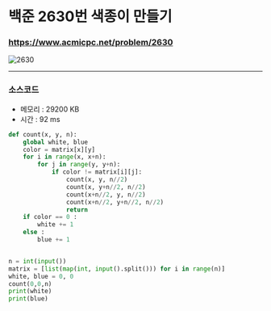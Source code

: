 백준 2630번 색종이 만들기
===========================

### <https://www.acmicpc.net/problem/2630>
![2630](https://user-images.githubusercontent.com/83554018/148672062-d0db01c2-bb5d-4ed3-ba5e-a2f8d43940f3.png)

<hr>

### 소스코드
+ 메모리 : 29200 KB
+ 시간 : 92 ms
```python
def count(x, y, n):
    global white, blue
    color = matrix[x][y]
    for i in range(x, x+n):
        for j in range(y, y+n):
            if color != matrix[i][j]:
                count(x, y, n//2)
                count(x, y+n//2, n//2)
                count(x+n//2, y, n//2)
                count(x+n//2, y+n//2, n//2)
                return
    if color == 0 :
        white += 1
    else :
        blue += 1


n = int(input())
matrix = [list(map(int, input().split())) for i in range(n)]
white, blue = 0, 0
count(0,0,n)
print(white)
print(blue)

```
